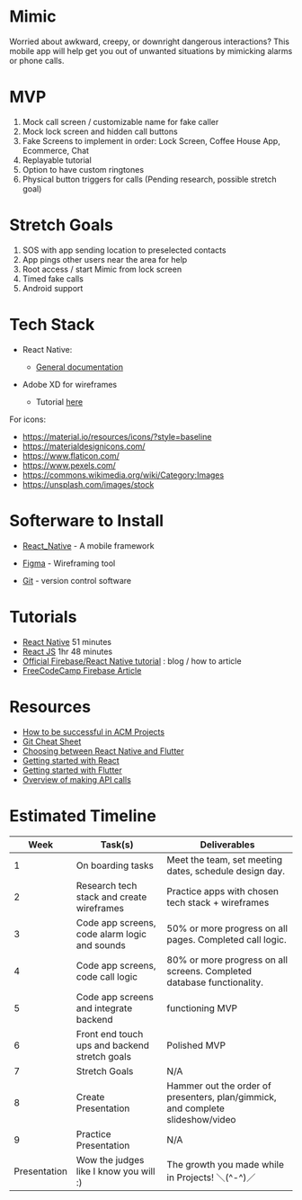 # Mimic

Worried about awkward, creepy, or downright dangerous interactions? This mobile app will help get you out of unwanted situations by mimicking alarms or phone calls.

# MVP

1. Mock call screen / customizable name for fake caller
2. Mock lock screen and hidden call buttons
3. Fake Screens to implement in order: Lock Screen, Coffee House App, Ecommerce, Chat
4. Replayable tutorial
5. Option to have custom ringtones
6. Physical button triggers for calls (Pending research, possible stretch goal)

# Stretch Goals

1. SOS with app sending location to preselected contacts
2. App pings other users near the area for help
3. Root access / start Mimic from lock screen
4. Timed fake calls
5. Android support

# Tech Stack

- React Native:

  - [General documentation](https://reactnative.dev/docs/getting-started)

- Adobe XD for wireframes
  - Tutorial [here](https://letsxd.com/getting-started)

For icons:

- https://material.io/resources/icons/?style=baseline
- https://materialdesignicons.com/
- https://www.flaticon.com/
- https://www.pexels.com/
- https://commons.wikimedia.org/wiki/Category:Images
- https://unsplash.com/images/stock

# Softerware to Install

- [React_Native](https://reactnative.dev/docs/environment-setup) - A mobile framework

- [Figma](https://www.figma.com/) - Wireframing tool

- [Git](https://git-scm.com/downloads) - version control software

# Tutorials

- [React Native](https://www.youtube.com/watch?v=Hf4MJH0jDb4) 51 minutes
- [React JS](https://www.youtube.com/watch?v=w7ejDZ8SWv8) 1hr 48 minutes
- [Official Firebase/React Native tutorial](https://firebase.googleblog.com/2016/01/the-beginners-guide-to-react-native-and_84.html) : blog / how to article
- [FreeCodeCamp Firebase Article](https://www.freecodecamp.org/news/react-native-firebase-tutorial/)

# Resources

- [How to be successful in ACM Projects](https://docs.google.com/document/d/18Zi3DrKG5e6g5Bojr8iqxIu6VIGl86YBSFlsnJnlM88/edit?usp=sharing)
- [Git Cheat Sheet](https://education.github.com/git-cheat-sheet-education.pdf)
- [Choosing between React Native and Flutter](https://hackr.io/blog/react-native-vs-flutter)
- [Getting started with React](https://facebook.github.io/react-native/docs/getting-started)
- [Getting started with Flutter](https://flutter.dev/docs/get-started/install)
- [Overview of making API calls](https://snipcart.com/blog/apis-integration-usage-benefits)

# Estimated Timeline

| Week         | Task(s)                                       | Deliverables                                                                   |
| ------------ | --------------------------------------------- | ------------------------------------------------------------------------------ |
| 1            | On boarding tasks                             | Meet the team, set meeting dates, schedule design day.                         |
| 2            | Research tech stack and create wireframes     | Practice apps with chosen tech stack + wireframes                              |
| 3            | Code app screens, code alarm logic and sounds | 50% or more progress on all pages. Completed call logic.                       |
| 4            | Code app screens, code call logic             | 80% or more progress on all screens. Completed database functionality.         |
| 5            | Code app screens and integrate backend        | functioning MVP                                                                |
| 6            | Front end touch ups and backend stretch goals | Polished MVP                                                                   |
| 7            | Stretch Goals                                 | N/A                                                                            |
| 8            | Create Presentation                           | Hammer out the order of presenters, plan/gimmick, and complete slideshow/video |
| 9            | Practice Presentation                         | N/A                                                                            |
| Presentation | Wow the judges like I know you will :)        | The growth you made while in Projects! ＼(^-^)／                               |
